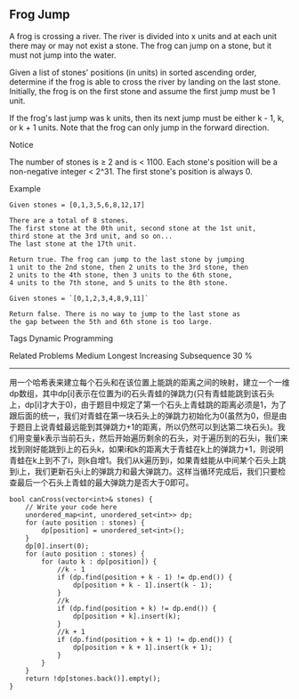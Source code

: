 ## Frog Jump ##

A frog is crossing a river. The river is divided into x units and at each unit there may or may not exist a stone. The frog can jump on a stone, but it must not jump into the water.

Given a list of stones' positions (in units) in sorted ascending order, determine if the frog is able to cross the river by landing on the last stone. Initially, the frog is on the first stone and assume the first jump must be 1 unit.

If the frog's last jump was k units, then its next jump must be either k - 1, k, or k + 1 units. Note that the frog can only jump in the forward direction.

 Notice

The number of stones is ≥ 2 and is < 1100.
Each stone's position will be a non-negative integer < 2^31.
The first stone's position is always 0.

Example

	Given stones = [0,1,3,5,6,8,12,17]
	
	There are a total of 8 stones.
	The first stone at the 0th unit, second stone at the 1st unit,
	third stone at the 3rd unit, and so on...
	The last stone at the 17th unit.
	
	Return true. The frog can jump to the last stone by jumping 
	1 unit to the 2nd stone, then 2 units to the 3rd stone, then 
	2 units to the 4th stone, then 3 units to the 6th stone, 
	4 units to the 7th stone, and 5 units to the 8th stone.
	
	Given stones = `[0,1,2,3,4,8,9,11]`
	
	Return false. There is no way to jump to the last stone as 
	the gap between the 5th and 6th stone is too large.
Tags 
Dynamic Programming

Related Problems 
Medium Longest Increasing Subsequence 30 %

----------
用一个哈希表来建立每个石头和在该位置上能跳的距离之间的映射，建立一个一维dp数组，其中dp[i]表示在位置为i的石头青蛙的弹跳力(只有青蛙能跳到该石头上，dp[i]才大于0)，由于题目中规定了第一个石头上青蛙跳的距离必须是1，为了跟后面的统一，我们对青蛙在第一块石头上的弹跳力初始化为0(虽然为0，但是由于题目上说青蛙最远能到其弹跳力+1的距离，所以仍然可以到达第二块石头)。我们用变量k表示当前石头，然后开始遍历剩余的石头，对于遍历到的石头i，我们来找到刚好能跳到i上的石头k，如果i和k的距离大于青蛙在k上的弹跳力+1，则说明青蛙在k上到不了i，则k自增1。我们从k遍历到i，如果青蛙能从中间某个石头上跳到i上，我们更新石头i上的弹跳力和最大弹跳力。这样当循环完成后，我们只要检查最后一个石头上青蛙的最大弹跳力是否大于0即可。

	bool canCross(vector<int>& stones) {
	    // Write your code here
	    unordered_map<int, unordered_set<int>> dp;
	    for (auto position : stones) {
	        dp[position] = unordered_set<int>();
	    }
	    dp[0].insert(0);
	    for (auto position : stones) {
	        for (auto k : dp[position]) {
	            //k - 1
	            if (dp.find(position + k - 1) != dp.end()) {
	                dp[position + k - 1].insert(k - 1);
	            }
	            //k 
	            if (dp.find(position + k) != dp.end()) {
	                dp[position + k].insert(k);
	            }
	            //k + 1
	            if (dp.find(position + k + 1) != dp.end()) {
	                dp[position + k + 1].insert(k + 1);
	            }
	        }
	    }
	    return !dp[stones.back()].empty();
	}